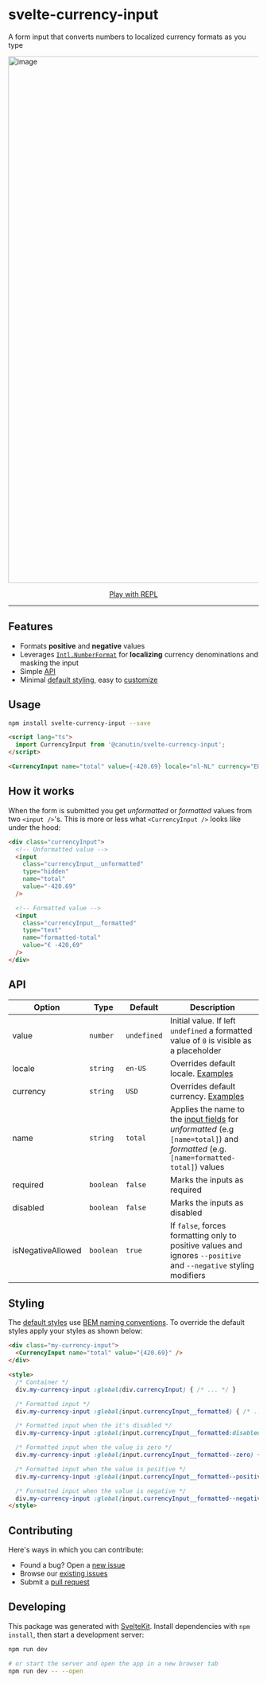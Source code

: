 # svelte-currency-input

A form input that converts numbers to localized currency formats as you type

[<img width="1059" alt="image" src="https://user-images.githubusercontent.com/1434675/190315136-c1d310ab-0ef1-441d-a80c-2b3727d74f59.png">](https://svelte.dev/repl/d8f7d22e5b384555b430f62b157ac503?version=3.50.1)

<p align="center">
  <a href="https://svelte.dev/repl/d8f7d22e5b384555b430f62b157ac503?version=3.50.1" target="_blank">
    Play with REPL
  </a>
</p>

---

## Features

- Formats **positive** and **negative** values
- Leverages [`Intl.NumberFormat`](https://developer.mozilla.org/en-US/docs/Web/JavaScript/Reference/Global_Objects/Intl/NumberFormat) for **localizing** currency denominations and masking the input
- Simple [API](#api)
- Minimal [default styling](https://github.com/canutin/svelte-currency-input/blob/main/src/lib/CurrencyInput.svelte#L88-L118), easy to [customize](#styling)

## Usage

```bash
npm install svelte-currency-input --save
```

```html
<script lang="ts">
  import CurrencyInput from '@canutin/svelte-currency-input';
</script>

<CurrencyInput name="total" value={-420.69} locale="nl-NL" currency="EUR" />
```

## How it works

When the form is submitted you get _unformatted_ or _formatted_ values from two `<input />`'s.
This is more or less what `<CurrencyInput />` looks like under the hood:

```html
<div class="currencyInput">
  <!-- Unformatted value -->
  <input
    class="currencyInput__unformatted"
    type="hidden"
    name="total"
    value="-420.69"
  />

  <!-- Formatted value -->
  <input
    class="currencyInput__formatted"
    type="text"
    name="formatted-total"
    value="€ -420,69"
  />
</div>
```

## API

| Option            | Type      | Default     | Description                                                                                                                                         |
| ----------------- | --------- | ----------- | --------------------------------------------------------------------------------------------------------------------------------------------------- |
| value             | `number`  | `undefined` | Initial value. If left `undefined` a formatted value of `0` is visible as a placeholder                                                             |
| locale            | `string`  | `en-US`     | Overrides default locale. [Examples](https://gist.github.com/ncreated/9934896)                                                                      |
| currency          | `string`  | `USD`       | Overrides default currency. [Examples](https://github.com/datasets/currency-codes/blob/master/data/codes-all.csv)                                   |
| name              | `string`  | `total`     | Applies the name to the [input fields](#how-it-works) for _unformatted_ (e.g `[name=total]`) and _formatted_ (e.g. `[name=formatted-total]`) values |
| required          | `boolean` | `false`     | Marks the inputs as required                                                                                                                        |
| disabled          | `boolean` | `false`     | Marks the inputs as disabled                                                                                                                        |
| isNegativeAllowed | `boolean` | `true`      | If `false`, forces formatting only to positive values and ignores `--positive` and `--negative` styling modifiers                                   |

## Styling

The [default styles](https://github.com/canutin/svelte-currency-input/blob/main/src/lib/CurrencyInput.svelte#L88-L118) use [BEM naming conventions](https://getbem.com/naming/). To override the default styles apply your styles as shown below:

```html
<div class="my-currency-input">
  <CurrencyInput name="total" value="{420.69}" />
</div>

<style>
  /* Container */
  div.my-currency-input :global(div.currencyInput) { /* ... */ }

  /* Formatted input */
  div.my-currency-input :global(input.currencyInput__formatted) { /* ... */ }

  /* Formatted input when the it's disabled */
  div.my-currency-input :global(input.currencyInput__formatted:disabled) { /* ... */ }

  /* Formatted input when the value is zero */
  div.my-currency-input :global(input.currencyInput__formatted--zero) { /* ... */ }

  /* Formatted input when the value is positive */
  div.my-currency-input :global(input.currencyInput__formatted--positive) { /* ... */ }

  /* Formatted input when the value is negative */
  div.my-currency-input :global(input.currencyInput__formatted--negative) { /* ... */ }
</style>
```

## Contributing

Here's ways in which you can contribute:

- Found a bug? Open a [new issue](https://github.com/canutin/svelte-currency-input/issues/new)
- Browse our [existing issues](https://github.com/canutin/svelte-currency-input/issues)
- Submit a [pull request](https://github.com/canutin/svelte-currency-input/pulls)

## Developing

This package was generated with [SvelteKit](https://kit.svelte.dev/). Install dependencies with `npm install`, then start a development server:

```bash
npm run dev

# or start the server and open the app in a new browser tab
npm run dev -- --open
```
